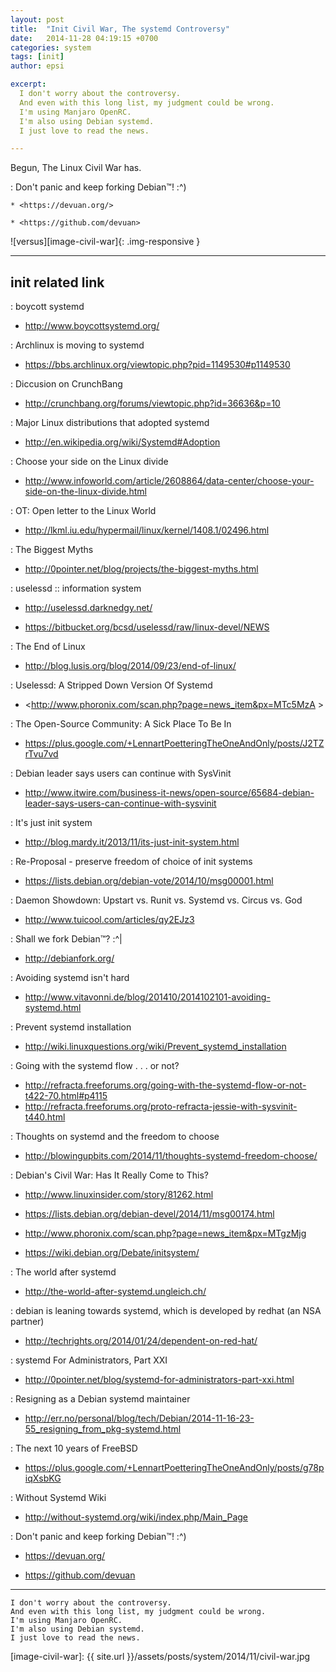 ```yaml
---
layout: post
title:  "Init Civil War, The systemd Controversy"
date:   2014-11-28 04:19:15 +0700
categories: system
tags: [init]
author: epsi

excerpt:
  I don't worry about the controversy. 
  And even with this long list, my judgment could be wrong.
  I'm using Manjaro OpenRC. 
  I'm also using Debian systemd.
  I just love to read the news.

---
```


Begun, The Linux Civil War has.<br/>

: Don't panic and keep forking Debian™! :^)

	* <https://devuan.org/>

	* <https://github.com/devuan>

![versus][image-civil-war]{: .img-responsive }
<br/>

-- -- --

## init related link

: boycott systemd

* <http://www.boycottsystemd.org/>

: Archlinux is moving to systemd

* <https://bbs.archlinux.org/viewtopic.php?pid=1149530#p1149530>

: Diccusion on CrunchBang

* <http://crunchbang.org/forums/viewtopic.php?id=36636&p=10>

: Major Linux distributions that adopted systemd

* <http://en.wikipedia.org/wiki/Systemd#Adoption>

: Choose your side on the Linux divide

* <http://www.infoworld.com/article/2608864/data-center/choose-your-side-on-the-linux-divide.html>

: OT: Open letter to the Linux World

* <http://lkml.iu.edu/hypermail/linux/kernel/1408.1/02496.html>

: The Biggest Myths

* <http://0pointer.net/blog/projects/the-biggest-myths.html>

: uselessd :: information system

* <http://uselessd.darknedgy.net/>

* <https://bitbucket.org/bcsd/uselessd/raw/linux-devel/NEWS>

: The End of Linux

* <http://blog.lusis.org/blog/2014/09/23/end-of-linux/>

: Uselessd: A Stripped Down Version Of Systemd

* <http://www.phoronix.com/scan.php?page=news_item&px=MTc5MzA >

: The Open-Source Community: A Sick Place To Be In

* <https://plus.google.com/+LennartPoetteringTheOneAndOnly/posts/J2TZrTvu7vd>

: Debian leader says users can continue with SysVinit

* <http://www.itwire.com/business-it-news/open-source/65684-debian-leader-says-users-can-continue-with-sysvinit>

: It's just init system

* <http://blog.mardy.it/2013/11/its-just-init-system.html>

: Re-Proposal - preserve freedom of choice of init systems

* <https://lists.debian.org/debian-vote/2014/10/msg00001.html>

: Daemon Showdown: Upstart vs. Runit vs. Systemd vs. Circus vs. God

* <http://www.tuicool.com/articles/qy2EJz3>

: Shall we fork Debian™? :^|

* <http://debianfork.org/>

: Avoiding systemd isn't hard

* <http://www.vitavonni.de/blog/201410/2014102101-avoiding-systemd.html>

: Prevent systemd installation

* <http://wiki.linuxquestions.org/wiki/Prevent_systemd_installation>

: Going with the systemd flow . . . or not?

* <http://refracta.freeforums.org/going-with-the-systemd-flow-or-not-t422-70.html#p4115>
* <http://refracta.freeforums.org/proto-refracta-jessie-with-sysvinit-t440.html>

: Thoughts on systemd and the freedom to choose

* <http://blowingupbits.com/2014/11/thoughts-systemd-freedom-choose/>

: Debian's Civil War: Has It Really Come to This?

* <http://www.linuxinsider.com/story/81262.html>

* <https://lists.debian.org/debian-devel/2014/11/msg00174.html>

* <http://www.phoronix.com/scan.php?page=news_item&px=MTgzMjg>

* <https://wiki.debian.org/Debate/initsystem/>

: The world after systemd

* <http://the-world-after-systemd.ungleich.ch/>

: debian is leaning towards systemd, which is developed by redhat (an NSA partner)

* <http://techrights.org/2014/01/24/dependent-on-red-hat/>

: systemd For Administrators, Part XXI

* <http://0pointer.net/blog/systemd-for-administrators-part-xxi.html>

: Resigning as a Debian systemd maintainer

* <http://err.no/personal/blog/tech/Debian/2014-11-16-23-55_resigning_from_pkg-systemd.html>

: The next 10 years of FreeBSD

* <https://plus.google.com/+LennartPoetteringTheOneAndOnly/posts/g78piqXsbKG>

: Without Systemd Wiki

* <http://without-systemd.org/wiki/index.php/Main_Page>

: Don't panic and keep forking Debian™! :^)

* <https://devuan.org/>

* <https://github.com/devuan>

-- -- --

	I don't worry about the controversy.
	And even with this long list, my judgment could be wrong.
	I'm using Manjaro OpenRC.
	I'm also using Debian systemd.
	I just love to read the news.

[//]: <> ( -- -- -- links below -- -- -- )

[image-civil-war]: {{ site.url }}/assets/posts/system/2014/11/civil-war.jpg


